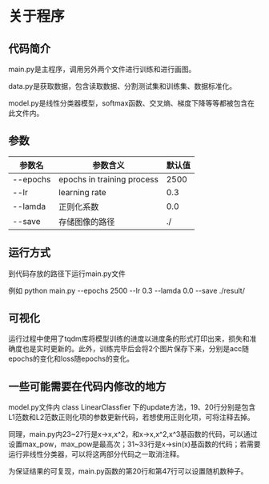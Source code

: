 # 关于程序

## 代码简介

main.py是主程序，调用另外两个文件进行训练和进行画图。

data.py是获取数据，包含读取数据、分割测试集和训练集、数据标准化。

model.py是线性分类器模型，softmax函数、交叉熵、梯度下降等等都被包含在此文件内。

## 参数

| 参数名   | 参数含义                   | 默认值 |
| -------- | -------------------------- | ------ |
| --epochs | epochs in training process | 2500   |
| --lr     | learning rate              | 0.3    |
| --lamda  | 正则化系数                 | 0.0    |
| --save   | 存储图像的路径             | ./     |

## 运行方式

到代码存放的路径下运行main.py文件

例如 python main.py --epochs 2500 --lr 0.3 --lamda 0.0 --save ./result/



## 可视化

运行过程中使用了tqdm库将模型训练的进度以进度条的形式打印出来，损失和准确度也是实时更新的。此外，训练完毕后会将2个图片保存下来，分别是acc随epochs的变化和loss随epochs的变化。



## 一些可能需要在代码内修改的地方

model.py文件内 class LinearClassfier 下的update方法，19、20行分别是包含L1范数和L2范数正则化项的参数更新代码，若想使用正则化项，可将注释去掉。

同理，main.py内23~27行是x->x,x^2，和x->x,x^2,x^3基函数的代码，可以通过设置max_pow，max_pow是最高次；31~33行是x->sin(x)基函数的代码；若需要运行非线性分类器，可以将这两部分代码之一取消注释。

为保证结果的可复现，main.py函数的第20行和第47行可以设置随机数种子。

